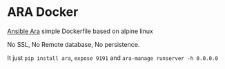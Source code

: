 # ARA Docker

[Ansible Ara](https://github.com/openstack/ara) simple Dockerfile based on alpine linux

No SSL, No Remote database, No persistence.

It just `pip install ara`, `expose 9191` and `ara-manage runserver -h 0.0.0.0`
